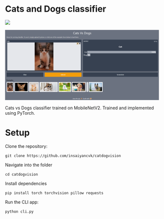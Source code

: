 # Cats and Dogs classifier
[![](https://img.shields.io/badge/heroku-deployed-green)](https://catdogvision.herokuapp.com/)

![](/assets/demo.png)

Cats vs Dogs classifier trained on MobileNetV2. Trained and implemented using PyTorch.

# Setup

Clone the repository:

```
git clone https://github.com/insaiyancvk/catdogvision
```

Navigate into the folder

```
cd catdogvision
```

Install dependencies

```
pip install torch torchvision pillow requests
```

Run the CLI app:

```
python cli.py
```
